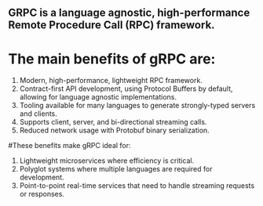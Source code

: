 ## GRPC is a language agnostic, high-performance Remote Procedure Call (RPC) framework.

# The main benefits of gRPC are:
1. Modern, high-performance, lightweight RPC framework.
2. Contract-first API development, using Protocol Buffers by default, allowing for language agnostic implementations.
3. Tooling available for many languages to generate strongly-typed servers and clients.
4. Supports client, server, and bi-directional streaming calls.
5. Reduced network usage with Protobuf binary serialization.

#These benefits make gRPC ideal for:
1. Lightweight microservices where efficiency is critical.
2. Polyglot systems where multiple languages are required for development.
3. Point-to-point real-time services that need to handle streaming requests or responses.
